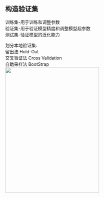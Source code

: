 构造验证集
-----
训练集-用于训练和调整参数  
验证集-用于验证模型精度和调整模型超参数  
测试集-验证模型的泛化能力  

划分本地验证集:  
   留出法 Hold-Out  
   交叉验证法 Cross Validation  
   自助采样法 BootStrap  
   <img width="300" height="400" src="https://github.com/zhaying0617/Datawhale-CV/blob/master/img-storage/图片4.jpg">  




